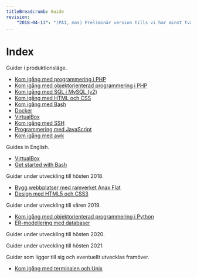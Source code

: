 ```yaml
---
titleBreadcrumb: Guide
revision:
    "2018-04-13": "(PA1, mos) Preliminär version tills vi har minst två guider i produktionsläge."
...
```

Index
===============================

Guider i produktionsläge.

* [Kom igång med programmering i PHP](guide/kom-igang-med-programmering-i-php)
* [Kom igång med objektorienterad programmering i PHP](guide/kom-igang-med-objektorienterad-programmering-i-php)
* [Kom igång med SQL i MySQL (v2)](guide/kom-igang-med-sql-i-mysql-v2)
* [Kom igång med HTML och CSS](guide/kom-igang-med-html-och-css)
* [Kom igång med Bash](guide/kom-igang-med-bash)
* [Docker](guide/docker)
* [VirtualBox](guide/virtualbox)
* [Kom igång med SSH](guide/kom-igang-med-ssh)
* [Programmering med JavaScript](guide/javascript1)
* [Kom igång med awk](guide/kom-igang-med-awk)

Guides in English.

* [VirtualBox](guide/virtualbox_en)
* [Get started with Bash](guide/get-started-with-bash)


Guider under utveckling till hösten 2018.

* [Bygg webbplatser med ramverket Anax Flat](guide/bygg-webbplatser-med-ramverket-anax-flat)
* [Design med HTML5 och CSS3](guide/design-med-html5-och-css3)
<!-- * [Kom igång med HTML](guide/kom-igang-med-html)
* [Kom igång med CSS](guide/kom-igang-med-css) -->

<!--
* Desinax tema och dess moduler
* Unit testing, function testing, CI
* [Kom igång med PHP-ramverket Anax](guide/kom-igang-med-php-ramverket-anax)
* -->

Guider under utveckling till våren 2019.

* [Kom igång med objektorienterad programmering i Python](guide/kom-igang-med-objektorienterad-programmering-i-python)
* [ER-modellering med databaser](guide/er-modellering-med-databaser)

Guider under utveckling till hösten 2020.

<!-- * [Unix tools](guide/unix-tools) -->

Guider under utveckling till hösten 2021.





Guider som ligger till sig och eventuellt utvecklas framöver.

* [Kom igång med terminalen och Unix](guide/kom-igang-med-terminalen-och-unix)

<!-- * [Programmering med JavaScript](guide/javascript) (delar av material som använts i kursen javascript, guiden delvis påbörjad, avvaktar eventuell utveckling av kursen javascript1) -->
